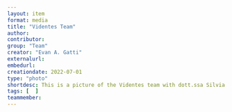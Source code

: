 ```yaml
---
layout: item
format: media
title: "Videntes Team"
author: 
contributor: 
group: "Team"
creator: "Evan A. Gatti"
externalurl: 
embedurl: 
creationdate: 2022-07-01
type: "photo"
shortdesc: This is a picture of the Videntes team with dott.ssa Silvia Faccin, Conservatore manoscritti at the Fondazione Museo del Tesoro del Duomo e Archivio Capitolare
tags: [  ]
teammember: 
---
```

